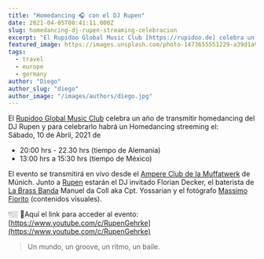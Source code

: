 ```yaml
---
title: "Homedancing 🎧 con el DJ Rupen"
date: 2021-04-05T08:41:11.000Z
slug: homedancing-dj-rupen-streaming-celebracion
excerpt: "El Rupidoo Global Music Club [https://rupidoo.de] celebra un año de transmitir homedancing del DJ Rupen y para celebrarlo habrá un Homedancing streeming el: Sáb..."
featured_image: https://images.unsplash.com/photo-1473655551229-a39d1a982885?crop=entropy&cs=tinysrgb&fit=max&fm=jpg&ixid=MnwxMTc3M3wwfDF8c2VhcmNofDI3MHx8aGF2aW5nJTIwZnVufGVufDB8fHx8MTYxNzYxMDExMw&ixlib=rb-1.2.1&q=80&w=2000
tags:
  - travel
  - europe
  - germany
author: "Diego"
author_slug: "diego"
author_image: "/images/authors/diego.jpg"
---
```


El [Rupidoo Global Music Club](https://rupidoo.de) celebra un año de transmitir homedancing del DJ Rupen y para celebrarlo habrá un Homedancing streeming el:  
Sábado, 10 de Abril, 2021 de

*   20:00 hrs - 22.30 hrs (tiempo de Alemania)
*   13:00 hrs a 15:30 hrs (tiempo de México)

El evento se transmitirá en vivo desde el [Ampere Club de la Muffatwerk](https://www.muffatwerk.de/en/pages/ampere) de Múnich. Junto a [Rupen](https://soundcloud.com/rupen) estarán el DJ invitado Florian Decker, el baterista de [La Brass Banda](https://open.spotify.com/artist/7r9FLm0Rxp8u9tfSZhFxtL) Manuel da Coll aka Cpt. Yossarian y el fotógrafo [Massimo Fiorito](http://massimofiorito.com/Architectural_Photographer/MASSIMO_FIORITO.html) (contenidos visuales).

👇🏼 🍿Aquí el link para acceder al evento:  
[https://www.youtube.com/c/RupenGehrke](https://www.youtube.com/c/RupenGehrke)

> Un mundo, un groove, un ritmo, un baile.